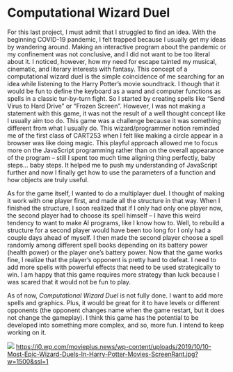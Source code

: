 # Computational Wizard Duel
For this last project, I must admit that I struggled to find an idea. With the beginning COVID-19 pandemic, I felt trapped because I usually get my ideas by wandering around. Making an interactive program about the pandemic or my confinement was not conclusive, and I did not want to be too literal about it. I noticed, however, how my need for escape tainted my musical, cinematic, and literary interests with fantasy. This concept of a computational wizard duel is the simple coincidence of me searching for an idea while listening to the Harry Potter’s movie soundtrack. I though that it would be fun to define the keyboard as a wand and computer functions as spells in a classic tur-by-turn fight. So I started by creating spells like “Send Virus to Hard Drive” or “Frozen Screen”. However, I was not making a statement with this game, it was not the result of a well thought concept like I usually aim too do. This game was a challenge because it was something different from what I usually do. This wizard/programmer notion reminded me of the first class of CART253 when I felt like making a circle appear in a browser was like doing magic. This playful approach allowed me to focus more on the JavaScript programming rather than on the overall appearance of the program – still I spent too much time aligning thing perfectly, baby steps… baby steps. It helped me to push my understanding of JavaScript further and now I finally get how to use the parameters of a function and how objects are truly useful.

As for the game itself, I wanted to do a multiplayer duel. I thought of making it work with one player first, and made all the structure in that way. When I finished the structure, I soon realized that if I only had only one player now, the second player had to choose its spell himself – I have this weird tendency to want to make AI programs, like I know how to. Well, to rebuild a structure for a second player would have been too long for I only had a couple days ahead of myself. I then made the second player choose a spell randomly among different spell books depending on its battery power (health power) or the player one’s battery power. Now that the game works fine, I realize that the player’s opponent is pretty hard to defeat. I need to add more spells with powerful effects that need to be used strategically to win. I am happy that this game requires more strategy than luck because I was scared that it would not be fun to play.

As of now, *Computational Wizard Duel* is not fully done. I want to add more spells and graphics. Plus, it would be great for it to have levels or different opponents (the opponent changes name when the game restart, but it does not change the gameplay). I think this game has the potential to be developed into something more complex, and so, more fun. I intend to keep working on it.

![](https://i0.wp.com/movieplus.news/wp-content/uploads/2019/10/10-Most-Epic-Wizard-Duels-In-Harry-Potter-Movies-ScreenRant.jpg?w=1500&ssl=1)
https://i0.wp.com/movieplus.news/wp-content/uploads/2019/10/10-Most-Epic-Wizard-Duels-In-Harry-Potter-Movies-ScreenRant.jpg?w=1500&ssl=1
